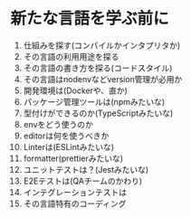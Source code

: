# 新たな言語を学ぶ前に

1. 仕組みを探す(コンパイルかインタプリタか)
2. その言語の利用用途を探る
3. その言語の書き方を探る(コードスタイル)
4. その言語はnodenvなどversion管理が必用か
5. 開発環境は(Dockerや、直か)
6. パッケージ管理ツールは(npmみたいな)
7. 型付けができるのか(TypeScriptみたいな)
8. envをどう使うのか
9. editorは何を使うべきか
10. Linterは(ESLintみたいな)
11. formatter(prettierみたいな)
12. ユニットテストは？(Jestみたいな)
13. E2Eテストは(QAチームのかわり)
14. インテグレーションテストは
15. その言語特有のコーディング
